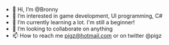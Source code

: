 - 👋 Hi, I’m @Bronny
- 👀 I’m interested in game development, UI programming, C#
- 🌱 I’m currently learning a lot.  I'm still a beginner!
- 💞️ I’m looking to collaborate on anything
- 📫 How to reach me pigz@hotmail.com or on twitter @pigz

<!---
BronnynMynie/BronnynMynie is a ✨ special ✨ repository because its `README.md` (this file) appears on your GitHub profile.
You can click the Preview link to take a look at your changes.
--->

